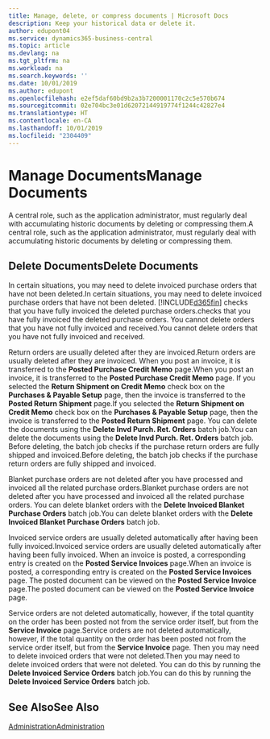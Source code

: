 ```yaml
---
title: Manage, delete, or compress documents | Microsoft Docs
description: Keep your historical data or delete it.
author: edupont04
ms.service: dynamics365-business-central
ms.topic: article
ms.devlang: na
ms.tgt_pltfrm: na
ms.workload: na
ms.search.keywords: ''
ms.date: 10/01/2019
ms.author: edupont
ms.openlocfilehash: e2ef5daf60bd9b2a3b7200001170c2c5e570b674
ms.sourcegitcommit: 02e704bc3e01d62072144919774f1244c42827e4
ms.translationtype: HT
ms.contentlocale: en-CA
ms.lasthandoff: 10/01/2019
ms.locfileid: "2304409"
---
```

# <a name="manage-documents"></a><span data-ttu-id="524a7-103">Manage Documents</span><span class="sxs-lookup"><span data-stu-id="524a7-103">Manage Documents</span></span>
<span data-ttu-id="524a7-104">A central role, such as the application administrator, must regularly deal with accumulating historic documents by deleting or compressing them.</span><span class="sxs-lookup"><span data-stu-id="524a7-104">A central role, such as the application administrator, must regularly deal with accumulating historic documents by deleting or compressing them.</span></span>  

## <a name="delete-documents"></a><span data-ttu-id="524a7-105">Delete Documents</span><span class="sxs-lookup"><span data-stu-id="524a7-105">Delete Documents</span></span>
<span data-ttu-id="524a7-106">In certain situations, you may need to delete invoiced purchase orders that have not been deleted.</span><span class="sxs-lookup"><span data-stu-id="524a7-106">In certain situations, you may need to delete invoiced purchase orders that have not been deleted.</span></span> [!INCLUDE[d365fin](includes/d365fin_md.md)] <span data-ttu-id="524a7-107">checks that you have fully invoiced the deleted purchase orders.</span><span class="sxs-lookup"><span data-stu-id="524a7-107">checks that you have fully invoiced the deleted purchase orders.</span></span> <span data-ttu-id="524a7-108">You cannot delete orders that you have not fully invoiced and received.</span><span class="sxs-lookup"><span data-stu-id="524a7-108">You cannot delete orders that you have not fully invoiced and received.</span></span>  

<span data-ttu-id="524a7-109">Return orders are usually deleted after they are invoiced.</span><span class="sxs-lookup"><span data-stu-id="524a7-109">Return orders are usually deleted after they are invoiced.</span></span> <span data-ttu-id="524a7-110">When you post an invoice, it is transferred to the **Posted Purchase Credit Memo** page.</span><span class="sxs-lookup"><span data-stu-id="524a7-110">When you post an invoice, it is transferred to the **Posted Purchase Credit Memo** page.</span></span> <span data-ttu-id="524a7-111">If you selected the **Return Shipment on Credit Memo** check box on the **Purchases & Payable Setup** page, then the invoice is transferred to the **Posted Return Shipment** page.</span><span class="sxs-lookup"><span data-stu-id="524a7-111">If you selected the **Return Shipment on Credit Memo** check box on the **Purchases & Payable Setup** page, then the invoice is transferred to the **Posted Return Shipment** page.</span></span> <span data-ttu-id="524a7-112">You can delete the documents using the **Delete Invd Purch. Ret. Orders** batch job.</span><span class="sxs-lookup"><span data-stu-id="524a7-112">You can delete the documents using the **Delete Invd Purch. Ret. Orders** batch job.</span></span> <span data-ttu-id="524a7-113">Before deleting, the batch job checks if the purchase return orders are fully shipped and invoiced.</span><span class="sxs-lookup"><span data-stu-id="524a7-113">Before deleting, the batch job checks if the purchase return orders are fully shipped and invoiced.</span></span>  

<span data-ttu-id="524a7-114">Blanket purchase orders are not deleted after you have processed and invoiced all the related purchase orders.</span><span class="sxs-lookup"><span data-stu-id="524a7-114">Blanket purchase orders are not deleted after you have processed and invoiced all the related purchase orders.</span></span> <span data-ttu-id="524a7-115">You can delete blanket orders with the **Delete Invoiced Blanket Purchase Orders** batch job.</span><span class="sxs-lookup"><span data-stu-id="524a7-115">You can delete blanket orders with the **Delete Invoiced Blanket Purchase Orders** batch job.</span></span>  

<span data-ttu-id="524a7-116">Invoiced service orders are usually deleted automatically after having been fully invoiced.</span><span class="sxs-lookup"><span data-stu-id="524a7-116">Invoiced service orders are usually deleted automatically after having been fully invoiced.</span></span> <span data-ttu-id="524a7-117">When an invoice is posted, a corresponding entry is created on the **Posted Service Invoices** page.</span><span class="sxs-lookup"><span data-stu-id="524a7-117">When an invoice is posted, a corresponding entry is created on the **Posted Service Invoices** page.</span></span> <span data-ttu-id="524a7-118">The posted document can be viewed on the **Posted Service Invoice** page.</span><span class="sxs-lookup"><span data-stu-id="524a7-118">The posted document can be viewed on the **Posted Service Invoice** page.</span></span>  

<span data-ttu-id="524a7-119">Service orders are not deleted automatically, however, if the total quantity on the order has been posted not from the service order itself, but from the **Service Invoice** page.</span><span class="sxs-lookup"><span data-stu-id="524a7-119">Service orders are not deleted automatically, however, if the total quantity on the order has been posted not from the service order itself, but from the **Service Invoice** page.</span></span> <span data-ttu-id="524a7-120">Then you may need to delete invoiced orders that were not deleted.</span><span class="sxs-lookup"><span data-stu-id="524a7-120">Then you may need to delete invoiced orders that were not deleted.</span></span> <span data-ttu-id="524a7-121">You can do this by running the **Delete Invoiced Service Orders** batch job.</span><span class="sxs-lookup"><span data-stu-id="524a7-121">You can do this by running the **Delete Invoiced Service Orders** batch job.</span></span>  

## <a name="see-also"></a><span data-ttu-id="524a7-122">See Also</span><span class="sxs-lookup"><span data-stu-id="524a7-122">See Also</span></span>  
[<span data-ttu-id="524a7-123">Administration</span><span class="sxs-lookup"><span data-stu-id="524a7-123">Administration</span></span>](admin-setup-and-administration.md)  

